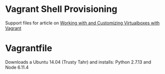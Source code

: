 # Vagrant Shell Provisioning

Support files for article on [Working with and Customizing Virtualboxes with Vagrant](http://redgreenrepeat.com/)

# Vagrantfile

Downloads a Ubuntu 14.04 (Trusty Tahr) and installs: Python 2.7.13 and Node 6.11.4
